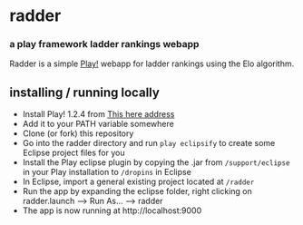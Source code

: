 # radder
### a play framework ladder rankings webapp 

Radder is a simple [Play!](http://www.playframework.org/) webapp for ladder rankings using the Elo algorithm.

## installing / running locally

- Install Play! 1.2.4 from [This here address](http://download.playframework.org/releases/play-1.2.4.zip)
- Add it to your PATH variable somewhere
- Clone (or fork) this repository
- Go into the radder directory and run `play eclipsify` to create some Eclipse project files for you
- Install the Play eclipse plugin by copying the .jar from `/support/eclipse` in your Play installation to `/dropins` in Eclipse
- In Eclipse, import a general existing project located at `/radder`
- Run the app by expanding the eclipse folder, right clicking on radder.launch --> Run As... --> radder
- The app is now running at http://localhost:9000